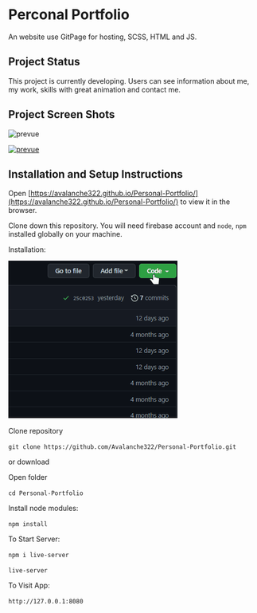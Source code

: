 # Perconal Portfolio
An website use GitPage for hosting, SCSS, HTML and JS.
## Project Status
This project is currently developing. Users can see information about me, my work, skills with great animation and contact me.
## Project Screen Shots
![prevue](src\img\markdown\prevue.gif)

<p><a target="_blank" rel="noopener noreferrer" href="src\img\markdown\prevue.gif"><img src="src\img\markdown\prevue.gif" alt="prevue" style="max-width: 100%;"></a></p>

## Installation and Setup Instructions
Open [https://avalanche322.github.io/Personal-Portfolio/](https://avalanche322.github.io/Personal-Portfolio/) to view it in the browser.

Clone down this repository. You will need firebase account and `node`, `npm` installed globally on your machine.

Installation:

<p><a target="_blank" rel="noopener noreferrer" href="src\img\markdown\how-download.gif"><img src="src\img\markdown\how-download.gif" alt="how download" style="max-width: 100%;"></a></p>

Clone repository

`git clone https://github.com/Avalanche322/Personal-Portfolio.git`

or download

Open folder

`cd Personal-Portfolio`

Install node modules:

`npm install`

To Start Server:

`npm i live-server`

`live-server`  

To Visit App:

`http://127.0.0.1:8080` 
